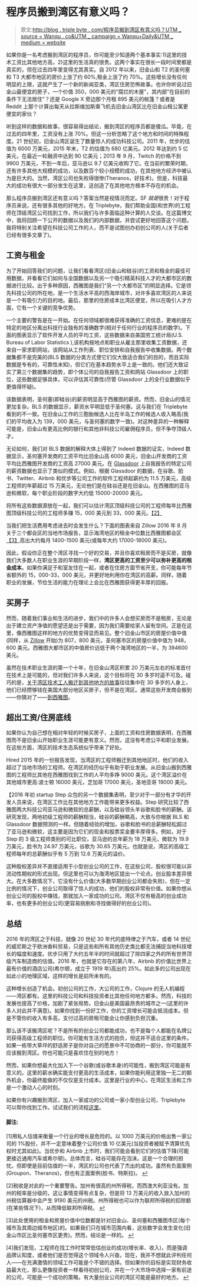 # 程序员搬到湾区有意义吗？

> 原文:[http://blog . triple byte . com/程序员搬到湾区有意义吗？UTM _ source = Wanqu . co&UTM _ campaign = Wanqu+Daily&UTM _ medium = website](http://blog.triplebyte.com/does-it-make-sense-for-programmers-to-move-to-the-bay-area?utm_source=wanqu.co&utm_campaign=Wanqu+Daily&utm_medium=website)

如果你是一名考虑搬到湾区的程序员，你可能至少知道两个基本事实:1)这里的技术工资比其他地方高，2)这里的生活真的很贵。这两个事实在很长一段时间里都是真实的，但在过去四年里变得尤其真实。自 2012 年以来，旧金山和 T2 的圣何塞和 T3 大都市地区的房价上涨了约 60%,租金上涨了约 70%。这些增长没有任何明显的上限，这就产生了一个新的新闻亚类，湾区住房恐怖故事。也许你听说过旧金山最便宜的房子，一个价值 350，000 美元的“腐烂的木屋”，其内部“在目前的条件下无法居住”？还是 Google X 旁边那个月租 895 美元的帐篷？或者是 Reddit 上那个计算出每天从拉斯维加斯乘飞机去旧金山湾区比在旧金山租公寓更便宜的家伙？

听到这样的数据和故事，很容易得出结论，搬到湾区的程序员都是傻瓜。毕竟，在过去的四年里，工资没有上涨 70%。但这一分析忽略了这个地方和时间的特殊程度。21 世纪初，旧金山湾区诞生了数量惊人的成功科技公司。2011 年，优步的估值为 6000 万美元，2015 年末，T2 的估值为 680 亿美元。2012 年达到约 5 亿美元，在最近一轮融资中达到 90 亿美元；2013 年 9 月，Twitch 的价格不到 9900 万美元，不到一年后，亚马逊以 9.7 亿美元收购了它。在当前的繁荣时期，还有许多其他大规模的成功，以及数百个较小规模的成功，在其他地方经济中被认为是巨大的。当然，湾区公司也失败得很惨(Theranos，好技术)。但是，科技最大的成功有很大一部分发生在这里，这创造了在其他地方根本不存在的机会。

那么程序员搬到湾区还有意义吗？答案当然是视情况而定。SF *就是*很贵！对于程序员来说，还有很多其他的好地方。在 Triplebyte，我们帮助全国(和世界)的工程师在顶级湾区公司找到工作，所以我们与许多面临这种计算的人交谈。在这篇博文中，我将回顾一下公开的数据以及我们的内部数据，并尝试更好地回答这个问题。我将特别关注希望在科技公司工作的人，而不是试图创办初创公司的人(关于后者已经有很多文章了)。

## 工资与租金

为了开始回答我们的问题，让我们看看湾区(旧金山和硅谷)的工资和租金的最佳可用数据，并看看它们如何与全国数据以及另一个吸引精英科技人才的大都市区的数据进行比较。出于多种原因，西雅图是我们“另一个大都市区”的明显选择。它是领先科技公司的所在地，是一个生活水平高的西海岸城市，对许多喜欢湾区的人来说是一个有吸引力的目的地。最后，那里的住房成本比湾区便宜，所以在吸引人才方面，它有一个关键的竞争优势。

一个主要的警告是在一开始。在任何领域都很难获得准确的工资信息，更难的是在特定的地区分离出科技行业独有的准确数字(相对于任何行业的程序员的数字)。下面的图表显示了软件开发人员的平均工资，这些数据来自美国劳工统计局(U.S. Bureau of Labor Statistics ),该机构按地点和职业从雇主那里收集工资数据，还来自一家求职网站，该网站从工作列表、职位安排和自我报告中收集数据。两个数据集都不是完美的(BLS 数据的分类方式使它们仅大致适合我们的目的，而且实际数据是专有的，可靠性未知)，但它们在基本趋势水平上是一致的。他们还大致证实了第三个数据集的趋势，即个体公司的自我报告工资和网站 Glassdoor 上的职位，这些数据足够具体，可以评估其可靠性(尽管 Glassdoor 上的全行业数据似乎更值得怀疑)。



该数据表明，圣何塞(即硅谷)的薪资明显高于西雅图的薪资。然而，旧金山的情况更加复杂。BLS 的数据显示，薪资水平明显低于圣何塞。这与我们在 Triplebyte 看到的不一致。在旧金山工作的三胞胎候选人比在半岛工作的候选人收入略高(我们的平均收入为 139，000 美元，与圣何塞的数字一致)。对这种差异的一种解释可能是，旧金山有更高比例的银行和其他非科技公司雇佣程序员，但不争夺顶级人才。

无论如何，我们对 BLS 数据的解释大体上得到了 Indeed 数据的证实，Indeed 数据显示，圣何塞开发商的工资平均比旧金山高 6000 美元，旧金山开发商的工资平均比西雅图开发商的工资高 27000 美元。在 [Glassdoor](https://www.glassdoor.com/index.htm) 上自我报告的特定公司的薪资数据也显示了类似的模式。例如，根据 Glassdoor 的数据，在谷歌、脸书、Twitter、Airbnb 和优步等公司工作的软件工程师起薪约为 11.5 万美元，高级工程师的年薪超过 15 万美元，无论他们是在硅谷还是在旧金山。在西雅图的亚马逊和微软，每个职业阶段的数字大约低 15000-20000 美元。

将所有这些数据源放在一起，我们可以估计湾区顶级科技公司的工程师每年比西雅图顶级科技公司的工程师多赚 15，000 美元到 33，000 美元。[【2】](#)

当我们把生活费用考虑进去时会发生什么？下面的图表来自 Zillow 2016 年 8 月关于三个都会区的当地市场报告，显示海湾地区的租金中位数比西雅图都会区[【3】](#)高出大约每月 1400-1500 美元(或每年大约 17000-18000 美元)。



因此，假设你正在整个湾区寻找一个好的交易，并且你喜欢租房而不是买房，就像我们大多数人在职业生涯的早期阶段一样，**湾区更高的工资至少可以弥补更高的租金成本**。如果你满足于和室友住在一起，或者在住房方面节省开支，你可能每年节省额外的 15，000-33，000 美元，并更好地利用你在湾区的高薪。同样，随着职业的发展，节俭生活的能力在理论上会比在西雅图获得更丰厚的回报。

## 买房子

然而，随着我们事业和生活的进步，我们中的许多人会想买房而不是租房，无论是出于建立资产净值的愿望还是出于需要，因为我们需要给家人留有空间。正是在这里，像西雅图这样的地方的优势变得显而易见。整个旧金山市区的房屋价值中值(同样，从 [Zillow](http://www.zillow.com/research/local-market-reports/) 开始)为 807，800 美元，圣何塞市区的房屋价值中值为 948，600 美元。西雅图大都市区的中值房价远低于两个海湾地区的一半，为 394600 美元。



虽然在技术职业生涯的第一个十年，在旧金山湾区积累 20 万美元左右的标准首付在技术上是可能的，但对我们许多人来说，这个目标将在 30 多岁时遥不可及。碰巧的是，[关于湾区技术工人搬迁到其他地方的故事](http://blog.indeed.com/2016/03/02/why-tech-workers-leaving-silicon-valley/)往往集中在 30 多岁的人身上，他们已经攒够钱在美国大部分地区买房子，但不是在湾区。通常这些开发商会搬到——你猜对了——[到西雅图](http://www.seattletimes.com/seattle-news/data/seattle-no-1-for-techies-looking-to-flee-california/)。

## 超出工资/住房底线

如果你认为自己想在相对年轻的时候买房子，上面的工资和住房数据表明，在西雅图而不是旧金山开始职业生涯可能更有意义。然而，这没有考虑公平和职业发展。在这些方面，湾区的技术生态系统似乎带来了好处。

Hired 2015 年的一份报告发现，当湾区的工程师搬迁到其他地区时，他们的收入超过了当地市场的工程师。在湾区的经历似乎有助于职业发展。从旧金山搬到西雅图的工程师比其他在西雅图找到工作的人平均多挣 9000 美元。这个湾区溢价在其他城市更高:波士顿 16000 美元，芝加哥 17000 美元，圣地亚哥 19000 美元。

【2016 年初 startup Step 众包的另一个数据集表明，至少对于一部分有才华的开发人员来说，在湾区工作比在其他地方工作能带来更多权益。Step 研究比较了西雅图两大科技公司亚马逊和微软的总薪酬，以及硅谷领头羊谷歌和脸书的薪酬。该研究发现，两地初级工程师的薪酬相当，硅谷的薪酬略高，大致与你根据 BLS 和 Glassdoor 数据预测的一样。但随着经验的增加，谷歌和脸书的总薪酬轻松超过了亚马逊和微软，这主要是因为它们的现金和股票奖金要丰厚得多。例如，对于 Step 的 3 级工程师类别的可比职位，亚马逊的总年薪为 18 万美元，微软为 19.9 万美元，脸书为 24.97 万美元，谷歌为 30.65 万美元。也就是说，湾区的高级工程师每年的总薪酬似乎有 5 万到 12.6 万美元的溢价。

这种股权差异并不直接适用于小型创业公司的工作，在这些公司，股权很可能以非流动性期权的形式出现。但这里也可以为海湾地区提出一个论点。创业股本差异很大。在大多数情况下，它没有什么价值(大多数早期创业公司都会失败)，但在一定比例的情况下，创业公司取得了惊人的成功，他们的股权非常有价值。如果你想从创业公司的股权中赚钱，那就加入一家成功的公司。湾区不仅有极高的创业成功率，也有更多的创业公司(更容易挑剔和寻找做得好的创业公司)。

## 总结

2016 年的湾区之于科技，就像 20 世纪 30 年代的底特律之于汽车，或者 14 世纪的威尼斯之于欧洲香料贸易，只是这些和所有其他历史类比都无法捕捉当地科技增长的幅度和速度。优步只用了大约五年半的时间就超过了除四家之外的所有世界顶级汽车制造商的估值。2016 年，也就是它存在的第八年，Airbnb 的价值比世界上最有价值的酒店公司(希尔顿，成立于 1919 年)高出约 25%。如此多的公司出现在如此小的地理区域，这样的增长是前所未有的。

这种增长创造了机会。初创公司的工作，大公司的工作，Clojure 的无人机编程——湾区都有。这里的科技公司和科技投资者比其他任何地方都多。然而，科技的发展也提高了价格，加剧了紧张局势。旧金山是美国最昂贵的城市之一(这里的许多人对此并不满意)。如果你找到一份好工作，你的工资增长可能会抵消成本。但是不管你的收入有多高，支付过高的房租可能会让你感到负担沉重。

那么该不该搬湾区呢？不是所有的创业公司都能成功，也不是每个人都能在名牌公司获得高级工程师的职位。你可能有生活方式的抱负，但这并不适合这里的条件。如果一栋带大草坪的舒适房子是你对自己的愿景中不可协商的一部分，你可能就不应该搬到湾区。你也可能只是喜欢住在别的地方！

然而，如果你想最大化加入下一个谷歌(或谷歌本身)的可能性，搬到湾区可能是有意义的。这里的薪水确实能支付更高的生活成本，如果你能利用这里独一无二的额外机会，你最终能做的不仅仅是支付成本。这里是行业的中心，在湾区生活和工作是一个激动人心的时刻。

如果你有兴趣搬到湾区，加入一家成功的公司或一家小型创业公司，Triplebyte 可以帮你找到工作。试试我们的流程[这里](https://triplebyte.com)。

#### 脚注:

[1]用私人估值来衡量一个行业的增长是危险的。以 1000 万美元的价格出售一家公司的 1%股份，并不一定意味着整个公司价值 10 亿美元(当投资者被赋予清算优先权时尤其如此)。当优步和 Airbnb 上市时，我们可能会看到它们的估值下降(可能更接近通用汽车或希尔顿)。总体而言，硅谷可能存在泡沫。这是一个合理的担忧。但即使是目前估值的一半，湾区的公司也代表了杰出的成功。虽然有负面案例(Groupon、Theranos)，但也有正面案例(脸书、特斯拉)。 [↩](#)

[2]税收是对此的一个重要警告。加州有很高的州所得税，而西澳大利亚没有。加州的税率是分级的，这让事情变得有点复杂，但是将 13 万美元的收入放入加州的州税估算器中会产生 9190 美元的州税。州所得税也可以作为联邦所得税的扣除额(在某些情况下)，从而降低联邦所得税。 [↩](#)

[3]此处使用的租金和房屋价值中位数都是针对旧金山、圣何塞和西雅图市区(每个城市及其周边城市地区)的。如果我们只在城市范围内看，这些数字会发生变化(旧金山市区比圣何塞市区更贵)。然而，结论是一样的。 [↩](#)

[4]我们发现，工程师在找工作时常常低估创业的成功(增长率、收入)，而是强调品牌认知度，或者他们是否觉得这个领域令人兴奋。现在，我并不想就此评判任何人——在充满激情的领域工作可能是个不错的选择。但如果你的目标是实现财务收益最大化，那么更像投资者一样看待初创公司，并在一个大市场中选择一家有前途的公司，可能是一个成功的策略。有大量创业公司的湾区可能是最好的地方。 [↩](#)





